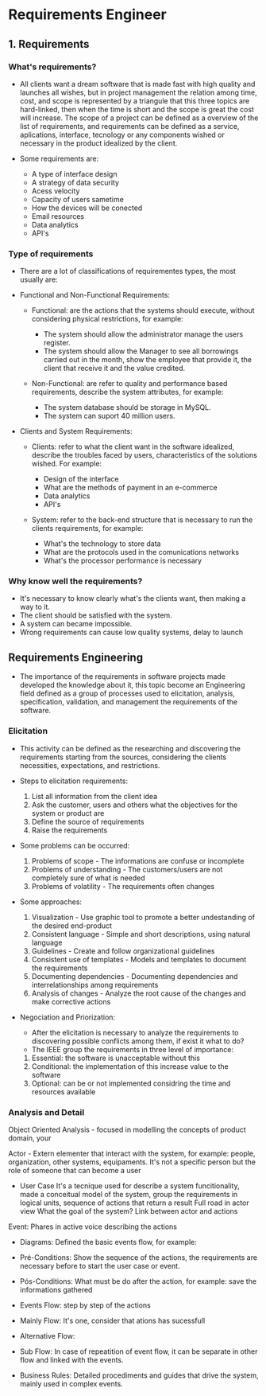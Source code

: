 # **Requirements Engineer**

## 1. Requirements

  ### What's requirements?

  - All clients want a dream software that is made fast with high quality and launches all wishes, but in project management the relation among time, cost, and scope is represented by a triangule that this three topics are hard-linked, then when the time is short and the scope is great the cost will increase. The scope of a project can be defined as a overview of the list of requirements, and requirements can be defined as a service, aplications, interface, tecnology or any components wished or necessary in the product idealized by the client.

  - Some requirements are:
    - A type of interface design
    - A strategy of data security
    - Acess velocity
    - Capacity of users sametime
    - How the devices will be conected
    - Email resources
    - Data analytics
    - API's


  ### Type of requirements

  - There are a lot of classifications of requirementes types, the most usually are:

  - Functional and Non-Functional Requirements:
    - Functional: are the actions that the systems should execute, without considering physical restrictions, for example:
       - The system should allow the administrator manage the users register.
       - The system should allow the Manager to see all borrowings carried out in the month, show the employee that provide it, the client that receive it and the value credited.

    - Non-Functional: are refer to quality and performance based requirements, describe the system attributes, for example:
       - The system database should be storage in MySQL.
       - The system can suport 40 million users.
    
  - Clients and System Requirements:
    - Clients: refer to what the client want in the software idealized, describe the troubles faced by users, characteristics of the solutions wished. For example:
      - Design of the interface
      - What are the methods of payment in an e-commerce
      - Data analytics
      - API's

    - System: refer to the back-end structure that is necessary to run the clients requirements, for example:
      - What's the technology to store data
      - What are the protocols used in the comunications networks
      - What's the processor performance is necessary
        
    
 ### Why know well the requirements?

   - It's necessary to know clearly what's the clients want, then making a way to it.
   - The client should be satisfied with the system.
   - A system can became impossible.
   - Wrong requirements can cause low quality systems, delay to launch

## Requirements Engineering

  - The importance of the requirements in software projects made developed the knowledge about it, this topic become an Engineering field defined as a group of processes used to elicitation, analysis, specification, validation, and management the requirements of the software.

  ### Elicitation 
  - This activity can be defined as the researching and discovering the requirements starting from the sources, considering the clients necessities, expectations, and restrictions.

  - Steps to elicitation requirements:
    1. List all information from the client idea
    2. Ask the customer, users and others what the objectives for the system or product are
    3. Define the source of requirements
    4. Raise the requirements

  - Some problems can be occurred:
    1. Problems of scope - The informations are confuse or incomplete
    2. Problems of understanding - The customers/users are not completely sure of what is needed
    3. Problems of volatility - The requirements often changes

  - Some approaches:
    1. Visualization - Use graphic tool to promote a better undestanding of the desired end-product
    2. Consistent language - Simple and short descriptions, using natural language
    3. Guidelines - Create and follow organizational guidelines
    4. Consistent use of templates - Models and templates to document the requirements
    5. Documenting dependencies - Documenting dependencies and interrelationships among requirements
    6. Analysis of changes - Analyze the root cause of the changes and make corrective actions

  - Negociation and Priorization:
    - After the elicitation is necessary to analyze the requirements to discovering possible conflicts among them, if exist it what to do?
    - The IEEE group the requirements in three level of importance:
    1. Essential: the software is unacceptable without this
    2. Conditional: the implementation of this increase value to the software
    3. Optional: can be or not implemented considring the time and resources available

  ### Analysis and Detail

  Object Oriented Analysis - focused in modelling the concepts of product domain, your 

  Actor - Extern elementer that interact with the system, for example: people, organization, other systems, equipaments. It's not a specific person but the role of someone that can become a user

  - User Case
  It's a tecnique used for describe a system funcitionality, made a conceitual model of the system, group the requirements in logical units, sequence of actions that return a result
  Full road in actor view
  What the goal of the system?
  Link between actor and actions

  Event: Phares in active voice describing the actions
  
  - Diagrams: Defined the basic events flow, for example:

  - Pré-Conditions: Show the sequence of the actions, the requirements are necessary before to start the user case or event.

  - Pós-Conditions: What must be do after the action, for example: save the informations gathered

  - Events Flow: step by step of the actions

  - Mainly Flow: It's one, consider that ations has sucessfull

  - Alternative Flow:

  - Sub Flow: In case of repeatition of event flow, it can be separate in other flow and linked with the events.

  - Business Rules: Detailed procediments and guides that drive the system, mainly used in complex events.



